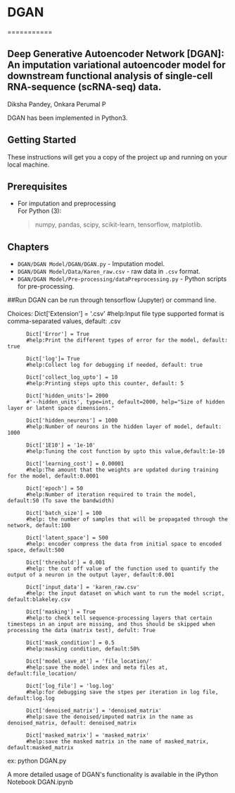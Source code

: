 # DGAN
===========
## Deep Generative Autoencoder Network [DGAN]: An imputation variational autoencoder model for downstream functional analysis of single-cell RNA-sequence (scRNA-seq) data.

Diksha Pandey, Onkara Perumal P

DGAN has been implemented in Python3.

## Getting Started

These instructions will get you a copy of the project up and running on your local machine.

## Prerequisites
* For imputation and preprocessing  
   For Python (3):
    > numpy, pandas, scipy, scikit-learn, tensorflow, matplotlib.


## Chapters
* `DGAN/DGAN Model/DGAN/DGAN.py` - Imputation model.
* `DGAN/DGAN Model/Data/Karen_raw.csv` - raw data in `.csv` format.
* `DGAN/DGAN Model/Pre-processing/dataPreprocessing.py` - Python scripts for pre-processing.

##Run
DGAN can be run through tensorflow (Jupyter) or command line.

Choices:
           Dict['Extension'] = '.csv'
          #help:Input file type supported format is comma-separated values, default: .csv

          Dict['Error'] = True
          #help:Print the different types of error for the model, default: true

          Dict['log']= True
          #help:Collect log for debugging if needed, default: true

          Dict['collect_log_upto'] = 10
          #help:Printing steps upto this counter, default: 5

          Dict['hidden_units']= 2000   
          #'--hidden_units', type=int, default=2000, help="Size of hidden layer or latent space dimensions."

          Dict['hidden_neurons'] = 1000
          #help:Number of neurons in the hidden layer of model, default: 1000

          Dict['1E10'] = '1e-10'
          #help:Tuning the cost function by upto this value,default:1e-10

          Dict['learning_cost'] = 0.00001
          #help:The amount that the weights are updated during training for the model, default:0.0001

          Dict['epoch'] = 50
          #help:Number of iteration required to train the model, default:50 (To save the bandwidth)

          Dict['batch_size'] = 100
          #help: the number of samples that will be propagated through the network, default:100

          Dict['latent_space'] = 500
          #help: encoder compress the data from initial space to encoded space, default:500

          Dict['threshold'] = 0.001        
          #help: the cut off value of the function used to quantify the output of a neuron in the output layer, default:0.001 

          Dict['input_data'] = 'karen_raw.csv'    
          #help: the input dataset on which want to run the model script, default:blakeley.csv    

          Dict['masking'] = True
          #help:to check tell sequence-processing layers that certain timesteps in an input are missing, and thus should be skipped when processing the data (matrix test), defult: True

          Dict['mask_condition'] = 0.5      
          #help:masking condition, default:50%

          Dict['model_save_at'] = 'file_location/'   
          #help:save the model index and meta files at, default:file_location/

          Dict['log_file'] = 'log.log'
          #help:for debugging save the stpes per iteration in log file, default:log.log

          Dict['denoised_matrix'] = 'denoised_matrix'
          #help:save the denoised/imputed matrix in the name as denoised_matrix, default: denoised_matrix

          Dict['masked_matrix'] = 'masked_matrix'
          #help:save the masked matrix in the name of masked_matrix, default:masked_matrix

ex: python DGAN.py <data> <choices>

A more detailed usage of DGAN's functionality is available in the iPython Notebook DGAN.ipynb
